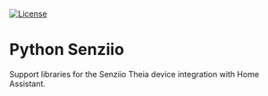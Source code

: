 [![License](https://img.shields.io/badge/License-Apache_2.0-blue.svg)](http://www.apache.org/licenses/LICENSE-2.0)

# Python Senziio

Support libraries for the Senziio Theia device integration with Home Assistant.
